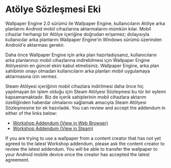 # Atölye Sözleşmesi Eki

Wallpaper Engine 2.0 sürümü ile Wallpaper Engine, kullanıcıların Atölye arka planlarını Android mobil cihazlarına aktarmalarını mümkün kılar. Mobil cihazlar herhangi bir Atölye içeriğine doğrudan erişemez; dolayısıyla kullanıcılar arka planlarını Wallpaper Engine'in Windows sürümü üzerinden Android'e aktarması gerekir.

Daha önce Wallpaper Engine için arka plan hazırladıysanız, kullanıcıların arka planlarınızı mobil cihazlarına indirebilmesi için Wallpaper Engine Atölyesinin en güncel ekini kabul etmelisiniz. Wallpaper Engine, arka plan sahibinin onayı olmadan kullanıcıların arka planları mobil uygulamaya aktarmasına izin vermez.

Steam Atölyesi içeriğinin mobil cihazlara indirilmesi daha önce hiç yapılmayan bir işlem olduğu için Steam Atölyesi Sözleşmesi bu tür bir eylemi kapsamamaktadır. Biz de içerik sahiplerinin mobil cihazlara aktarım özelliğinden haberdar olmalarını sağlamak amacıyla Steam Atölyesi Sözleşmesine bir ek hazırladık. You can review and accept the addendum in either of the links below:

* [Workshop Addendum (View in Web Browser)](https://store.steampowered.com/workshopeula/431960/)
* <a href="steam://url/WorkshopEula/431960/">Workshop Addendum (View in Steam)</a>

If you are trying to use a wallpaper from a content creator that has not yet agreed to the latest Workshop addendum, please ask the content creator to review the latest addendum. You will be able to transfer the wallpaper to your Android mobile device once the creator has accepted the latest agreement.